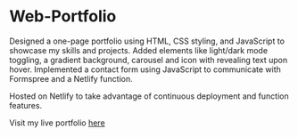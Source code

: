 # Web-Portfolio

Designed a one-page portfolio using HTML, CSS styling, and JavaScript to showcase my skills and projects.
Added elements like light/dark mode toggling, a gradient background, carousel and icon with revealing 
text upon hover. Implemented a contact form using JavaScript to communicate with Formspree and a 
Netlify function.

Hosted on Netlify to take advantage of continuous deployment and function features.

Visit my live portfolio [here](https://chrisfaris.netlify.app/)